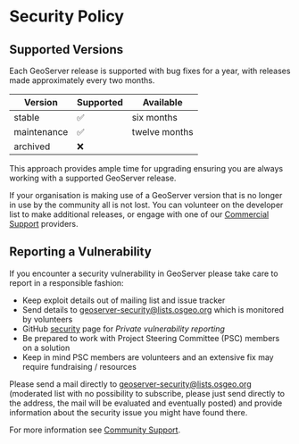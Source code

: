 # Security Policy

## Supported Versions

Each GeoServer release is supported with bug fixes for a year, with releases made approximately every two months.

| Version     | Supported          | Available               |
| ----------- | ------------------ |------------------------ |
| stable      | :white_check_mark: | six months              |
| maintenance | :white_check_mark: | twelve months           |
| archived    | :x:                |                         |

This approach provides ample time for upgrading ensuring you are always working with a supported GeoServer release.

If your organisation is making use of a GeoServer version that is no longer in use by the community all is not lost.
You can volunteer on the developer list to make additional releases, or engage with one of our [Commercial Support](http://geoserver.org/support/) providers.

## Reporting a Vulnerability

If you encounter a security vulnerability in GeoServer please take care to report in a responsible fashion:

* Keep exploit details out of mailing list and issue tracker
* Send details to geoserver-security@lists.osgeo.org which is monitored by volunteers
* GitHub [security](https://github.com/geoserver/geoserver/security) page for *Private vulnerability reporting*
* Be prepared to work with Project Steering Committee (PSC) members on a solution
* Keep in mind PSC members are volunteers and an extensive fix may require fundraising / resources

Please send a mail directly to geoserver-security@lists.osgeo.org (moderated list with no possibility to subscribe, please just send directly to the address, the mail will be evaluated and eventually posted) and provide information about the security issue you might have found there.

For more information see [Community Support](http://geoserver.org/comm/).
